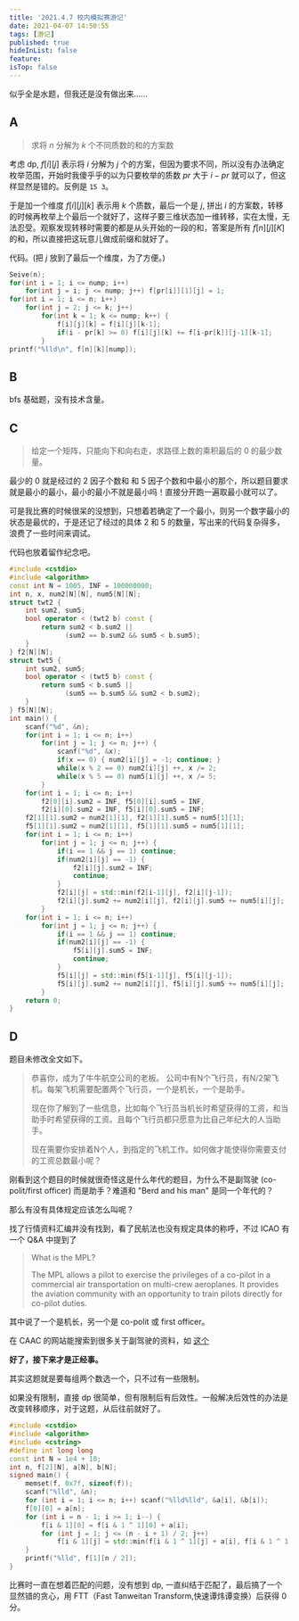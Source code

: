 ```yaml
---
title: '2021.4.7 校内模拟赛游记'
date: 2021-04-07 14:50:55
tags: [游记]
published: true
hideInList: false
feature: 
isTop: false
---
```

似乎全是水题，但我还是没有做出来......

<!-- more -->

## A

> 求将 $n$ 分解为 $k$ 个不同质数的和的方案数

考虑 dp, $f[i][j]$ 表示将 $i$ 分解为 $j$ 个的方案，但因为要求不同，所以没有办法确定枚举范围，开始时我傻乎乎的以为只要枚举的质数 $pr$ 大于 $i-pr$ 就可以了，但这样显然是错的。反例是 `15 3`。

于是加一个维度 $f[i][j][k]$ 表示用 $k$ 个质数，最后一个是 $j$, 拼出 $i$ 的方案数，转移的时候再枚举上个最后一个就好了，这样子要三维状态加一维转移，实在太慢，无法忍受。观察发现转移时需要的都是从头开始的一段的和，答案是所有 $f[n][j][K]$ 的和，所以直接把这玩意儿做成前缀和就好了。

代码。(把 $j$ 放到了最后一个维度，为了方便。)

```cpp
Seive(n);
for(int i = 1; i <= nump; i++) 
	for(int j = i; j <= nump; j++) f[pr[i]][1][j] = 1;
for(int i = 1; i <= n; i++)
	for(int j = 2; j <= k; j++)
		for(int k = 1; k <= nump; k++) {
			f[i][j][k] = f[i][j][k-1];
			if(i - pr[k] >= 0) f[i][j][k] += f[i-pr[k]][j-1][k-1];
		}
printf("%lld\n", f[n][k][nump]); 
```

## B

bfs 基础题，没有技术含量。

## C

> 给定一个矩阵，只能向下和向右走，求路径上数的乘积最后的 $0$ 的最少数量。

最少的 $0$ 就是经过的 $2$ 因子个数和 和 $5$ 因子个数和中最小的那个，所以题目要求就是最小的最小，最小的最小不就是最小吗！直接分开跑一遍取最小就可以了。

可是我比赛的时候很呆的没想到，只想着若确定了一个最小，则另一个数字最小的状态是最优的，于是还记了经过的具体 $2$ 和 $5$ 的数量，写出来的代码复杂得多， 浪费了一些时间来调试。

代码也放着留作纪念吧。

```cpp
#include <cstdio>
#include <algorithm> 
const int N = 1005, INF = 100000000;
int n, x, num2[N][N], num5[N][N];
struct twt2 {
	int sum2, sum5;
	bool operator < (twt2 b) const {
		return sum2 < b.sum2 ||
			  (sum2 == b.sum2 && sum5 < b.sum5);
	}
} f2[N][N];
struct twt5 {
	int sum2, sum5;
	bool operator < (twt5 b) const {
		return sum5 < b.sum5 ||
			  (sum5 == b.sum5 && sum2 < b.sum2);
	}
} f5[N][N];
int main() {
	scanf("%d", &n);
	for(int i = 1; i <= n; i++) 
		for(int j = 1; j <= n; j++) {
			scanf("%d", &x);
			if(x == 0) { num2[i][j] = -1; continue; }
			while(x % 2 == 0) num2[i][j] ++, x /= 2;
			while(x % 5 == 0) num5[i][j] ++, x /= 5;
		}
	for(int i = 1; i <= n; i++) 
		f2[0][i].sum2 = INF, f5[0][i].sum5 = INF,
		f2[i][0].sum2 = INF, f5[i][0].sum5 = INF;
	f2[1][1].sum2 = num2[1][1], f2[1][1].sum5 = num5[1][1];
	f5[1][1].sum2 = num2[1][1], f5[1][1].sum5 = num5[1][1];	
	for(int i = 1; i <= n; i++)	
		for(int j = 1; j <= n; j++) {
			if(i == 1 && j == 1) continue; 
			if(num2[i][j] == -1) {
				f2[i][j].sum2 = INF;
				continue;
			}
			f2[i][j] = std::min(f2[i-1][j], f2[i][j-1]);
			f2[i][j].sum2 += num2[i][j], f2[i][j].sum5 += num5[i][j];
		}
	for(int i = 1; i <= n; i++)	
		for(int j = 1; j <= n; j++) {
			if(i == 1 && j == 1) continue; 
			if(num2[i][j] == -1) {
				f5[i][j].sum5 = INF;
				continue;
			}
			f5[i][j] = std::min(f5[i-1][j], f5[i][j-1]);
			f5[i][j].sum2 += num2[i][j], f5[i][j].sum5 += num5[i][j];
		} 
	return 0;
} 
```

## D

题目未修改全文如下。

> 恭喜你，成为了牛牛航空公司的老板。 
公司中有N个飞行员，有N/2架飞机。每架飞机需要配置两个飞行员，一个是机长，一个是助手。 
>
> 现在你了解到了一些信息，比如每个飞行员当机长时希望获得的工资，和当助手时希望获得的工资。且每个飞行员都只愿意为比自己年纪大的人当助手。
>
> 现在需要你安排着N个人，到指定的飞机工作。如何做才能使得你需要支付的工资总数最小呢？ 

刚看到这个题目的时候就很奇怪这是什么年代的题目，为什么不是副驾驶 (co-polit/first officer) 而是助手？难道和 "Berd and his man" 是同一个年代的？

那么有没有具体规定应该怎么叫呢？

找了行情资料汇编并没有找到，看了民航法也没有规定具体的称呼，不过 ICAO 有一个 Q&A 中提到了

> What is the MPL?
>
>The MPL allows a pilot to exercise the privileges of a co-pilot in a commercial air transportation on multi-crew aeroplanes. It provides the aviation community with an opportunity to train pilots directly for co-pilot duties. 

其中说了一个是机长，另一个是 co-polit 或 first officer。

在 CAAC 的网站能搜索到很多关于副驾驶的资料，如 [这个](http://www.caac.gov.cn/XXGK/XXGK/ZCJD/202006/t20200609_203001.html)

**好了，接下来才是正经事。**

其实这题就是要每组两个数选一个，只不过有一些限制。

如果没有限制，直接 dp 很简单，但有限制后有后效性。一般解决后效性的办法是改变转移顺序，对于这题，从后往前就好了。

```cpp
#include <cstdio>
#include <algorithm>
#include <cstring>
#define int long long
const int N = 1e4 + 10;
int n, f[2][N], a[N], b[N];
signed main() {
    memset(f, 0x7f, sizeof(f));
    scanf("%lld", &n);
    for (int i = 1; i <= n; i++) scanf("%lld%lld", &a[i], &b[i]);
    f[0][0] = a[n];
    for (int i = n - 1; i >= 1; i--) {
        f[i & 1][0] = f[i & 1 ^ 1][0] + a[i];
        for (int j = 1; j <= (n - i + 1) / 2; j++)
            f[i & 1][j] = std::min(f[i & 1 ^ 1][j] + a[i], f[i & 1 ^ 1][j - 1] + b[i]);
    }
    printf("%lld", f[1][n / 2]);
}
```

比赛时一直在想着匹配的问题，没有想到 dp, 一直纠结于匹配了，最后搞了一个显然错的贪心，用 FTT（Fast Tanweitan Transform,快速谭炜谭变换）后获得 $0$ 分。
